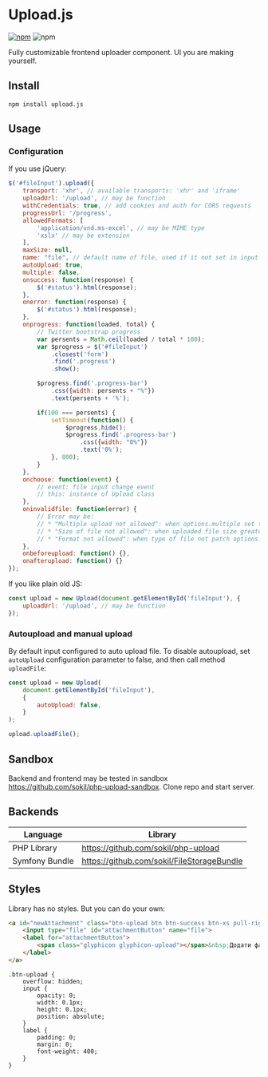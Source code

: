 Upload.js
=========

[![npm](https://img.shields.io/npm/v/upload.js.svg?maxAge=2592000?style=flat-square)](https://www.npmjs.com/package/upload.js)
![npm](https://img.shields.io/npm/dt/upload.js.svg)


Fully customizable frontend uploader component. UI you are making yourself.

## Install
```
npm install upload.js
```

## Usage

### Configuration

If you use jQuery:

```javascript
$('#fileInput').upload({
    transport: 'xhr', // available transports: 'xhr' and 'iframe'
    uploadUrl: '/upload', // may be function
    withCredentials: true, // add cookies and auth for CORS requests
    progressUrl: '/progress',
    allowedFormats: [
        'application/vnd.ms-excel', // may be MIME type
        'xslx' // may be extension
    ],
    maxSize: null,
    name: "file", // default name of file, used if it not set in input element
    autoUpload: true,
    multiple: false,
    onsuccess: function(response) {
        $('#status').html(response);
    },
    onerror: function(response) {
        $('#status').html(response);
    },
    onprogress: function(loaded, total) {
        // Twitter bootstrap progress
        var persents = Math.ceil(loaded / total * 100);
        var $progress = $('#fileInput')
            .closest('form')
            .find('.progress')
            .show();

        $progress.find('.progress-bar')
            .css({width: persents + "%"})
            .text(persents + '%');

        if(100 === persents) {
            setTimeout(function() {
                $progress.hide();
                $progress.find('.progress-bar')
                    .css({width: "0%"})
                    .text('0%');
            }, 800);
        }
    },
    onchoose: function(event) {
        // event: file input change event
        // this: instance of Upload class 
    },
    oninvalidfile: function(error) {
        // Error may be:
        // * "Multiple upload not allowed": when options.multiple set to false but multiple files uploaded
        // * "Size of file not allowed": when uploaded file size greater than options.maxSize
        // * "Format not allowed": when type of file not patch options.allowedFormats
    },
    onbeforeupload: function() {},
    onafterupload: function() {}
});
```

If you like plain old JS:

```javascript
const upload = new Upload(document.getElementById('fileInput'), {
    uploadUrl: '/upload', // may be function
});
```

### Autoupload and manual upload

By default input configured to auto upload file. To disable autoupload, set `autoUpload` configuration parameter to false, and then call method `uploadFile`:

```javascript
const upload = new Upload(
    document.getElementById('fileInput'), 
    {
        autoUpload: false,
    }
);

upload.uploadFile();
```


## Sandbox
Backend and frontend may be tested in sandbox https://github.com/sokil/php-upload-sandbox. Clone repo and start server.

## Backends

Language         | Library
-----------------|------------------------------------
PHP Library      | https://github.com/sokil/php-upload
Symfony Bundle   | https://github.com/sokil/FileStorageBundle

## Styles

Library has no styles. But you can do your own:

```html
<a id="newAttachment" class="btn-upload btn btn-success btn-xs pull-right">
    <input type="file" id="attachmentButton" name="file">
    <label for="attachmentButton">
        <span class="glyphicon glyphicon-upload"></span>&nbsp;Додати файл
    </label>
</a>
```

```less
.btn-upload {
    overflow: hidden;
    input {
        opacity: 0;
        width: 0.1px;
        height: 0.1px;
        position: absolute;
    }
    label {
        padding: 0;
        margin: 0;
        font-weight: 400;
    }
}
```
